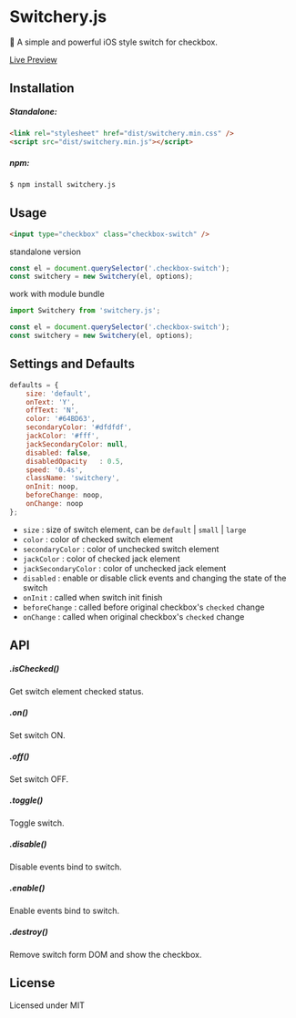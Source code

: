 # Switchery.js

:rabbit: A simple and powerful iOS style switch for checkbox.

[Live Preview](http://weatherstar.me/switch/)

## Installation

##### Standalone:

```html
<link rel="stylesheet" href="dist/switchery.min.css" />
<script src="dist/switchery.min.js"></script>
```

##### npm:

```bash
$ npm install switchery.js 
```

## Usage

````html
<input type="checkbox" class="checkbox-switch" />
````

standalone version

````javascript
const el = document.querySelector('.checkbox-switch');
const switchery = new Switchery(el, options);
````

work with module bundle

```javascript
import Switchery from 'switchery.js';

const el = document.querySelector('.checkbox-switch');
const switchery = new Switchery(el, options);
```

## Settings and Defaults

```js
defaults = {
    size: 'default',
    onText: 'Y',
    offText: 'N',
    color: '#64BD63',
    secondaryColor: '#dfdfdf',
    jackColor: '#fff',
    jackSecondaryColor: null,
    disabled: false,
    disabledOpacity   : 0.5,
    speed: '0.4s',
    className: 'switchery',
    onInit: noop,
    beforeChange: noop,
    onChange: noop
};
```

- `size` : size of switch element, can be `default` | `small` | `large`
- `color` : color of checked switch element
- `secondaryColor` : color of unchecked switch element
- `jackColor` : color of checked jack element
- `jackSecondaryColor` : color of unchecked jack element
- `disabled` : enable or disable click events and changing the state of the switch
- `onInit` : called when switch init finish
- `beforeChange` : called before original checkbox's `checked` change
- `onChange` : called when original checkbox's `checked` change

## API

##### .isChecked()

Get switch element checked status.

##### .on()

Set switch ON.

##### .off()

Set switch OFF.

##### .toggle()

Toggle switch.

##### .disable()

Disable events bind to switch.

##### .enable()

Enable events bind to switch.

##### .destroy()

Remove switch form DOM and show the checkbox.

## License

Licensed under MIT

